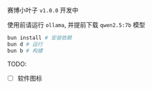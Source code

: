 赛博小叶子 `v1.0.0` 开发中

使用前请运行 `ollama`, 并提前下载 `qwen2.5:7b` 模型

```bash
bun install # 安装依赖
bun d # 运行
bun b # 构建
```

TODO:

- [ ] 软件图标
